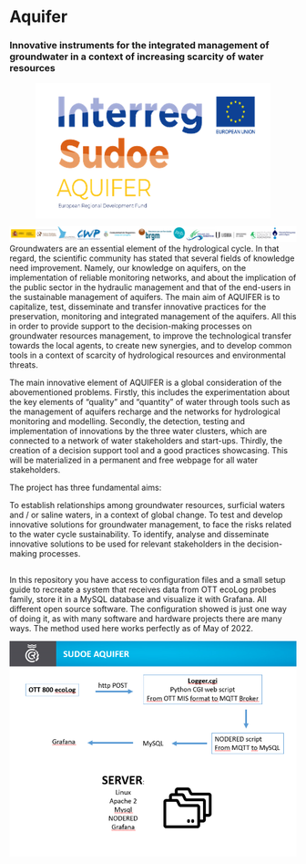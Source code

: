 <h1>Aquifer</h1><p align="center">
<h3>Innovative instruments for the integrated management of groundwater in a context of increasing scarcity of water resources</h3></p>
<p align="center"><img align="center" src="https://github.com/C-R-C-C/Sudoe_AQUIFER/blob/7943a2ce40d12c08c771c9c4349af5c0bcc747a9/images/LOGO_sudoe.png"></p>
<img src="https://github.com/C-R-C-C/Sudoe_AQUIFER/blob/7943a2ce40d12c08c771c9c4349af5c0bcc747a9/images/footer.png">
Groundwaters are an essential element of the hydrological cycle. In that regard, the scientific community has stated that several fields of knowledge need improvement. Namely, our knowledge on aquifers, on the implementation of reliable monitoring networks, and about the implication of the public sector in the hydraulic management and that of the end-users in the sustainable management of aquifers. The main aim of AQUIFER is to capitalize, test, disseminate and transfer innovative practices for the preservation, monitoring and integrated management of the aquifers. All this in order to provide support to the decision-making processes on groundwater resources management, to improve the technological transfer towards the local agents, to create new synergies, and to develop common tools in a context of scarcity of hydrological resources and environmental threats.

The main innovative element of AQUIFER is a global consideration of the abovementioned problems. Firstly, this includes the experimentation about the key elements of “quality” and “quantity” of water through tools such as the management of aquifers recharge and the networks for hydrological monitoring and modelling. Secondly, the detection, testing and implementation of innovations by the three water clusters, which are connected to a network of water stakeholders and start-ups. Thirdly, the creation of a decision support tool and a good practices showcasing. This will be materialized in a permanent and free webpage for all water stakeholders.

The project has three fundamental aims:

To establish relationships among groundwater resources, surficial waters and / or saline waters, in a context of global change.
To test and develop innovative solutions for groundwater management, to face the risks related to the water cycle sustainability.
To identify, analyse and disseminate innovative solutions to be used for relevant stakeholders in the decision-making processes.
 
 <h2></h2>
 
 In this repository you have access to configuration files and a small setup guide to recreate a system that receives data from OTT ecoLog probes family, store it in a MySQL database and visualize it with Grafana. All different open source software. The configuration showed is just one way
 of doing it, as with many software and hardware projects there are many ways. The method used here works perfectly as of May of 2022.
 
 <img src="https://github.com/C-R-C-C/Sudoe_AQUIFER/blob/c07b741be2d2685c0466f9e38c8451c479a72d8e/Esquema.png">
 
 
 
 
 
 
 
